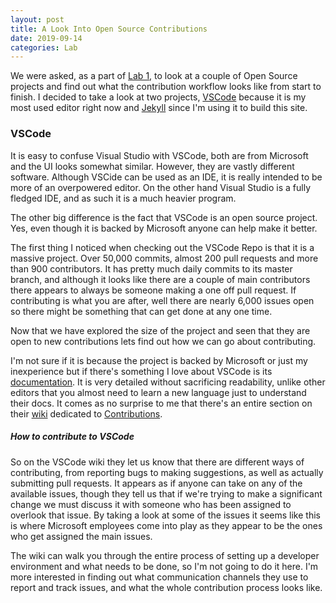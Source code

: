 ```yaml
---
layout: post
title: A Look Into Open Source Contributions
date: 2019-09-14
categories: Lab
---
```


We were asked, as a part of [Lab 1](https://wiki.cdot.senecacollege.ca/wiki/SPO600_Code_Review_Lab), to look at a couple of Open Source projects and find out what the contribution workflow looks like from start to finish. I decided to take a look at two projects, [VSCode](https://github.com/microsoft/vscode) because it is my most used editor right now and [Jekyll](https://github.com/jekyll/jekyll) since I'm using it to build this site.

<!-- more -->

### VSCode

It is easy to confuse Visual Studio with VSCode, both are from Microsoft and the UI looks somewhat similar. However, they are vastly different software. Although VSCide can be used as an IDE, it is really intended to be more of an overpowered editor. On the other hand Visual Studio is a fully fledged IDE, and as such it is a much heavier program. 

The other big difference is the fact that VSCode is an open source project. Yes, even though it is backed by Microsoft anyone can help make it better. 

The first thing I noticed when checking out the VSCode Repo is that it is a massive project. Over 50,000 commits, almost 200 pull requests and more than 900 contributors. It has pretty much daily commits to its master branch, and although it looks like there are a couple of main contributors there appears to always be someone making a one off pull request. If contributing is what you are after, well there are nearly 6,000 issues open so there might be something that can get done at any one time.

Now that we have explored the size of the project and seen that they are open to new contributions lets find out how we can go about contributing.

I'm not sure if it is because the project is backed by Microsoft or just my inexperience but if there's something I love about VSCode is its [documentation](https://code.visualstudio.com/docs). It is very detailed without sacrificing readability, unlike other editors that you almost need to learn a new language just to understand their docs. It comes as no surprise to me that there's an entire section on their [wiki](https://github.com/microsoft/vscode/wiki) dedicated to [Contributions](https://github.com/microsoft/vscode/wiki/How-to-Contribute).

##### How to contribute to VSCode

So on the VSCode wiki they let us know that there are different ways of contributing, from reporting bugs to making suggestions, as well as actually submitting pull requests. It appears as if anyone can take on any of the available issues, though they tell us that if we're trying to make a significant change we must discuss it with someone who has been assigned to overlook that issue. By taking a look at some of the issues it seems like this is where Microsoft employees come into play as they appear to be the ones who get assigned the main issues.

The wiki can walk you through the entire process of setting up a developer environment and what needs to be done, so I'm not going to do it here. I'm more interested in finding out what communication channels they use to report and track issues, and what the whole contribution process looks like.

